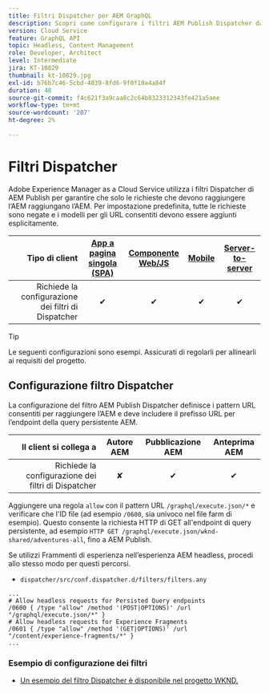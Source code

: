 ```yaml
---
title: Filtri Dispatcher per AEM GraphQL
description: Scopri come configurare i filtri AEM Publish Dispatcher da utilizzare con AEM GraphQL.
version: Cloud Service
feature: GraphQL API
topic: Headless, Content Management
role: Developer, Architect
level: Intermediate
jira: KT-10829
thumbnail: kt-10829.jpg
exl-id: b76b7c46-5cbd-4039-8fd6-9f0f10a4a84f
duration: 48
source-git-commit: f4c621f3a9caa8c2c64b8323312343fe421a5aee
workflow-type: tm+mt
source-wordcount: '207'
ht-degree: 2%

---
```


# Filtri Dispatcher

Adobe Experience Manager as a Cloud Service utilizza i filtri Dispatcher di AEM Publish per garantire che solo le richieste che devono raggiungere l’AEM raggiungano l’AEM. Per impostazione predefinita, tutte le richieste sono negate e i modelli per gli URL consentiti devono essere aggiunti esplicitamente.

| Tipo di client | [App a pagina singola (SPA)](../spa.md) | [Componente Web/JS](../web-component.md) | [Mobile](../mobile.md) | [Server-to-server](../server-to-server.md) |
|------------------------------------------:|:---------------------:|:----------------:|:---------:|:----------------:|
| Richiede la configurazione dei filtri di Dispatcher | ✔ | ✔ | ✔ | ✔ |

>[!TIP]
>
> Le seguenti configurazioni sono esempi. Assicurati di regolarli per allinearli ai requisiti del progetto.

## Configurazione filtro Dispatcher

La configurazione del filtro AEM Publish Dispatcher definisce i pattern URL consentiti per raggiungere l’AEM e deve includere il prefisso URL per l’endpoint della query persistente AEM.

| Il client si collega a | Autore AEM | Pubblicazione AEM | Anteprima AEM |
|------------------------------------------:|:----------:|:-------------:|:-------------:|
| Richiede la configurazione dei filtri di Dispatcher | ✘ | ✔ | ✔ |

Aggiungere una regola `allow` con il pattern URL `/graphql/execute.json/*` e verificare che l&#39;ID file (ad esempio `/0600`, sia univoco nel file farm di esempio).
Questo consente la richiesta HTTP di GET all&#39;endpoint di query persistente, ad esempio `HTTP GET /graphql/execute.json/wknd-shared/adventures-all`, fino a AEM Publish.

Se utilizzi Frammenti di esperienza nell’esperienza AEM headless, procedi allo stesso modo per questi percorsi.

+ `dispatcher/src/conf.dispatcher.d/filters/filters.any`

```
...
# Allow headless requests for Persisted Query endpoints
/0600 { /type "allow" /method '(POST|OPTIONS)' /url "/graphql/execute.json/*" }
# Allow headless requests for Experience Fragments
/0601 { /type "allow" /method '(GET|OPTIONS)' /url "/content/experience-fragments/*" }
...
```

### Esempio di configurazione dei filtri

+ [Un esempio del filtro Dispatcher è disponibile nel progetto WKND.](https://github.com/adobe/aem-guides-wknd/blob/main/dispatcher/src/conf.dispatcher.d/filters/filters.any#L28)
